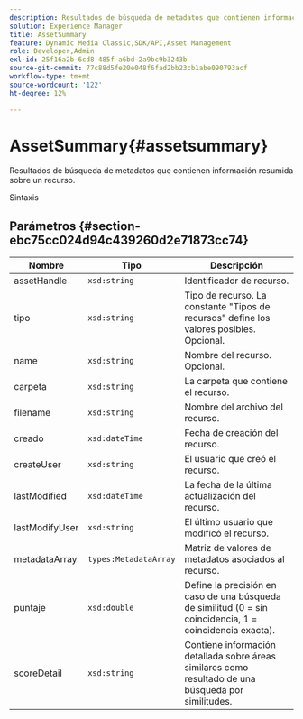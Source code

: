 ```yaml
---
description: Resultados de búsqueda de metadatos que contienen información resumida sobre un recurso.
solution: Experience Manager
title: AssetSummary
feature: Dynamic Media Classic,SDK/API,Asset Management
role: Developer,Admin
exl-id: 25f16a2b-6cd8-485f-a6bd-2a9bc9b3243b
source-git-commit: 77c88d5fe20e048f6fad2bb23cb1abe090793acf
workflow-type: tm+mt
source-wordcount: '122'
ht-degree: 12%

---
```


# AssetSummary{#assetsummary}

Resultados de búsqueda de metadatos que contienen información resumida sobre un recurso.

Sintaxis

## Parámetros {#section-ebc75cc024d94c439260d2e71873cc74}

| Nombre | Tipo | Descripción |
|---|---|---|
| assetHandle | `xsd:string` | Identificador de recurso. |
| tipo | `xsd:string` | Tipo de recurso. La constante &quot;Tipos de recursos&quot; define los valores posibles. Opcional. |
| name | `xsd:string` | Nombre del recurso. Opcional. |
| carpeta | `xsd:string` | La carpeta que contiene el recurso. |
| filename | `xsd:string` | Nombre del archivo del recurso. |
| creado | `xsd:dateTime` | Fecha de creación del recurso. |
| createUser | `xsd:string` | El usuario que creó el recurso. |
| lastModified | `xsd:dateTime` | La fecha de la última actualización del recurso. |
| lastModifyUser | `xsd:string` | El último usuario que modificó el recurso. |
| metadataArray | `types:MetadataArray` | Matriz de valores de metadatos asociados al recurso. |
| puntaje | `xsd:double` | Define la precisión en caso de una búsqueda de similitud (0 = sin coincidencia, 1 = coincidencia exacta). |
| scoreDetail | `xsd:string` | Contiene información detallada sobre áreas similares como resultado de una búsqueda por similitudes. |
